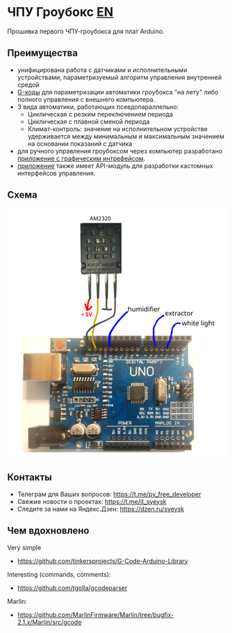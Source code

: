 # ЧПУ Гроубокс [EN](README.md)

Прошивка первого ЧПУ-гроубокса для плат Arduino.

## Преимущества

- унифицирована работа с датчиками и исполнительными устройствами, параметризуемый алгоритм управления внутренней средой
- [G-коды](GCODE.md) для параметризации автоматики гроубокса "на лету" либо полного управления с внешнего компьютера.
- 3 вида автоматики, работающих псевдопараллельно:
  - Циклическая с резким переключением периода
  - Циклическая с плавной сменой периода
  - Климат-контроль: значение на исполнительном устройстве удерживается между минимальным и максимальным значением на основании показаний с датчика 
- для ручного управления гроубоксом через компьютер разработано [приложение с графическим интрефейсом](https://github.com/syeysk/sy-cnc-growbox-py).
- [приложение](https://github.com/syeysk/sy-cnc-growbox-py) также имеет API-модуль для разработки кастомных интерфейсов управления.

##  Схема

![scheme](scheme.png)

## Контакты

- Телеграм для Ваших вопросов: https://t.me/py_free_developer
- Свежие новости о проектах: https://t.me/it_syeysk
- Следите за нами на Яндекс.Дзен: https://dzen.ru/syeysk

## Чем вдохновлено

Very simple
- https://github.com/tinkersprojects/G-Code-Arduino-Library

Interesting (commands, comments):
- https://github.com/tgolla/gcodeparser

Marlin:
- https://github.com/MarlinFirmware/Marlin/tree/bugfix-2.1.x/Marlin/src/gcode

